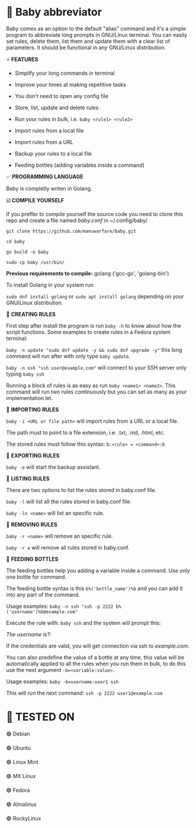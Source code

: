 # :baby: Baby abbreviator
Baby comes as an option to the default "alias" command and it's a simple program to abbreviate long prompts in GNU/Linux terminal.
You can easily set rules, delete them, list them and update them with a clear list of parameters. It should be functional in any GNU/Linux distribution.

⭐ **FEATURES**

* Simplify your long commands in terminal

* Improve your times at making repetitive tasks

* You don't need to open any config file

* Store, list, update and delete rules

* Run your rules in bulk, i.e. `baby <rule1> <rule2>`

* Import rules from a local file

* Import rules from a URL

* Backup your rules to a local file

* Feeding bottles (adding variables inside a command)


:white_check_mark: **PROGRAMMING LANGUAGE**

Baby is completly writen in Golang.


:ballot_box_with_check: **COMPILE YOURSELF**

If you preffer to compile yourself the source code you need to clone this repo and create a file named _baby.conf_ in ~/.config/baby/

`git clone https://github.com/manuwarfare/baby.git`

`cd baby`

`go build -o baby`

`sudo cp baby /usr/bin/`

**Previous requirements to compile:** golang ('gcc-go', 'golang-bin')

To install Golang in your system run

  `sudo dnf install golang` or `sudo apt install golang` depending on your GNU/Linux distribution.


:pencil: **CREATING RULES**

First step after install the program is run `baby -h` to know about how the script functions. Some examples to create rules in a Fedora system terminal:

  `baby -n update "sudo dnf update -y && sudo dnf upgrade -y"` this long command will run after with only type `baby update`.

  `baby -n ssh "ssh user@example.com"` will connect to your SSH server only typing `baby ssh`

  Running a block of rules is as easy as run `baby <name1> <name2>`. This command will run two rules continuously but you can set as many as your implementation let.

:pencil: **IMPORTING RULES**

  `baby -i <URL or file path>` will import rules from a URL or a local file.

  The path must to point to a file extension, i.e: .txt, .md, .html, etc.

  The stored rules must follow this syntax: `b:<rule> = <command>:b`

:pencil: **EXPORTING RULES**

  `baby -e` will start the backup assistant.

:pencil: **LISTING RULES**

There are two options to list the rules stored in baby.conf file.

  `baby -l` will list all the rules stored in baby.conf file.

  `baby -ln <name>` will list an specific rule.

:pencil: **REMOVING RULES**

  `baby -r <name>` will remove an specific rule.

  `baby -r a` will remove all rules stored in baby.conf.

:pencil: **FEEDING BOTTLES**

  The feeding bottles help you adding a variable inside a command. Use only one bottle for command.

  The feeding bottle syntax is this `b%('bottle_name')%b` and you can add it into any part of the command.

  Usage examples: `baby -n ssh "ssh -p 2222 b%('username')%b@example.com"`

  Execute the rule with: `baby ssh` and the system will prompt this:

  _The username is?:_

  If the credentials are valid, you will get connection via ssh to *example.com*.

  You can also predefine the value of a bottle at any time, this value will be automatically applied to all the rules when you run them in bulk, to do this use the next argument `-b=<variable:value>`.

  Usage examples: `baby -b=username:user1 ssh`

  This will run the next command: `ssh -p 2222 user1@example.com`


# 🤖 **TESTED ON**

🟢 Debian

🟢 Ubuntu

🟢 Linux Mint

🟢 MX Linux

🟢 Fedora

🟢 Almalinux

🟢 RockyLinux